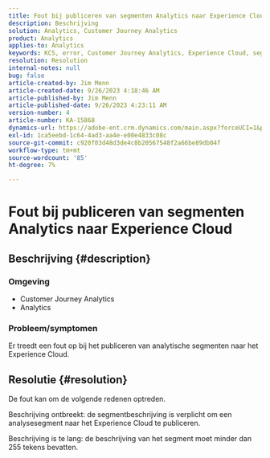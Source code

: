 ```yaml
---
title: Fout bij publiceren van segmenten Analytics naar Experience Cloud
description: Beschrijving
solution: Analytics, Customer Journey Analytics
product: Analytics
applies-to: Analytics
keywords: KCS, error, Customer Journey Analytics, Experience Cloud, segmenten, publiceren
resolution: Resolution
internal-notes: null
bug: false
article-created-by: Jim Menn
article-created-date: 9/26/2023 4:18:46 AM
article-published-by: Jim Menn
article-published-date: 9/26/2023 4:23:11 AM
version-number: 4
article-number: KA-15868
dynamics-url: https://adobe-ent.crm.dynamics.com/main.aspx?forceUCI=1&pagetype=entityrecord&etn=knowledgearticle&id=0cb090c6-235c-ee11-be6f-6045bd006268
exl-id: 1ca5eebd-1c64-4ad3-aa4e-e00e4833c08c
source-git-commit: c920f03d48d3de4c8b20567548f2a66be89db04f
workflow-type: tm+mt
source-wordcount: '85'
ht-degree: 7%

---
```


# Fout bij publiceren van segmenten Analytics naar Experience Cloud

## Beschrijving {#description}


### <b>Omgeving</b>

- Customer Journey Analytics
- Analytics




### <b>Probleem/symptomen</b>

Er treedt een fout op bij het publiceren van analytische segmenten naar het Experience Cloud.


## Resolutie {#resolution}


De fout kan om de volgende redenen optreden.

Beschrijving ontbreekt: de segmentbeschrijving is verplicht om een analysesegment naar het Experience Cloud te publiceren.

Beschrijving is te lang: de beschrijving van het segment moet minder dan 255 tekens bevatten.
